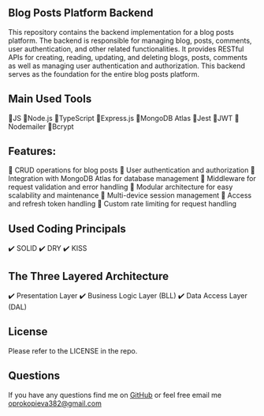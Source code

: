 ## Blog Posts Platform Backend

This repository contains the backend implementation for a blog posts platform. The backend is responsible for managing blog, posts, comments, user authentication, and other related functionalities. It provides RESTful APIs for creating, reading, updating, and deleting blogs, posts, comments as well as managing user authentication and authorization. This backend serves as the foundation for the entire blog posts platform.

## Main Used Tools
📌JS
📌Node.js
📌TypeScript
📌Express.js
📌MongoDB Atlas
📌Jest
📌JWT
📌Nodemailer
📌Bcrypt

## Features:
📍 CRUD operations for blog posts
📍 User authentication and authorization
📍 Integration with MongoDB Atlas for database management
📍 Middleware for request validation and error handling
📍 Modular architecture for easy scalability and maintenance
📍 Multi-device session management
📍 Access and refresh token handling
📍 Custom rate limiting for request handling

## Used Coding Principals
✔️ SOLID
✔️ DRY
✔️ KISS

## The Three Layered Architecture
✔️ Presentation Layer
✔️ Business Logic Layer (BLL)
✔️ Data Access Layer (DAL)

## License
Please refer to the LICENSE in the repo.

## Questions
If you have any questions find me on [GitHub](https://github.com/oprokopieva382) or feel free email me oprokopieva382@gmail.com
